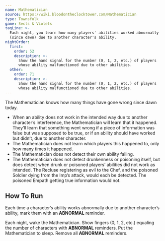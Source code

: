 ```yaml
---
name: Mathematician
source: https://wiki.bloodontheclocktower.com/Mathematician
type: Townsfolk
game: Sects & Violets
tagLine: >-
  Each night, you learn how many players' abilities worked abnormally
  (since dawn) due to another character's ability.
nightOrder:
  first:
    order: 52
    description: >-
      Show the hand signal for the number (0, 1, 2, etc.) of players
      whose ability malfunctioned due to other abilities.
  other:
    order: 71
    description: >-
      Show the hand signal for the number (0, 1, 2, etc.) of players
      whose ability malfunctioned due to other abilities.
---
```


The Mathematician knows how many things have gone wrong since dawn
today.

- When an ability does not work in the intended way due to another
  character’s interference, the Mathematician will learn that it
  happened. They’ll learn that something went wrong if a piece of
  information was false but was supposed to be true, or if an ability
  should have worked but didn’t, due to another character.
- The Mathematician does not learn which players this happened to, only
  how many times it happened.
- The Mathematician does not detect their own ability failing.
- The Mathematician does not detect drunkenness or poisoning itself, but
  does detect when drunk or poisoned players’ abilities did not work as
  intended. The Recluse registering as evil to the Chef, and the
  poisoned Soldier dying from the Imp’s attack, would each be detected.
  The poisoned Empath getting true information would not.

## How To Run

Each time a character’s ability works abnormally due to another
character’s ability, mark them with an **ABNORMAL** reminder.

Each night, wake the Mathematician. Show fingers (0, 1, 2, etc.)
equaling the number of characters with **ABNORMAL** reminders. Put the
Mathematician to sleep. Remove all **ABNORMAL** reminders.
